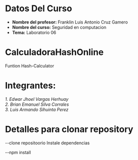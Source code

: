 # Datos Del Curso
* **Nombre del profesor:** Franklin Luis Antonio Cruz Gamero
* **Nombre del curso:** Seguridad en computacion
* **Tema:** Laboratorio 06

# CalculadoraHashOnline

Funtion Hash-Calculator

# Integrantes:
*1. Edwar Jhoel Vargas Herhuay* <br/>
*2. Brian Emanuel Silva Corrales* <br/> 
*3. Luis Armando Sihuinta Perez* <br/>

# Detalles para clonar repository

--clone repositoorio
Instale dependencias

--npm install


